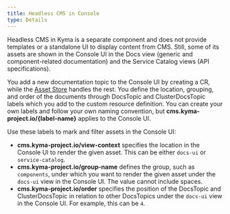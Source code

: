 ```yaml
---
title: Headless CMS in Console
type: Details
---
```


Headless CMS in Kyma is a separate component and does not provide templates or a standalone UI to display content from CMS. Still, some of its assets are shown in the Console UI in the Docs view (generic and component-related documentation) and the Service Catalog views (API specifications).

You add a new documentation topic to the Console UI by creating a CR, while the [Asset Store](/components/asset-store/#overview-overview) handles the rest. You define the location, grouping, and order of the documents through DocsTopic and ClusterDocsTopic labels which you add to the custom resource definition. You can create your own labels and follow your own naming convention, but **cms.kyma-project.io/{label-name}** applies to the Console UI.

Use these labels to mark and filter assets in the Console UI:

- **cms.kyma-project.io/view-context** specifies the location in the Console UI to render the given asset. This can be either `docs-ui` or `service-catalog`.
- **cms.kyma-project.io/group-name** defines the group, such as `components`, under which you want to render the given asset under the `docs-ui` view in the Console UI. The value cannot include spaces.
- **cms.kyma-project.io/order** specifies the position of the DocsTopic and ClusterDocsTopic in relation to other DocsTopics under the `docs-ui` view in the Console UI. For example, this can be `4`.
